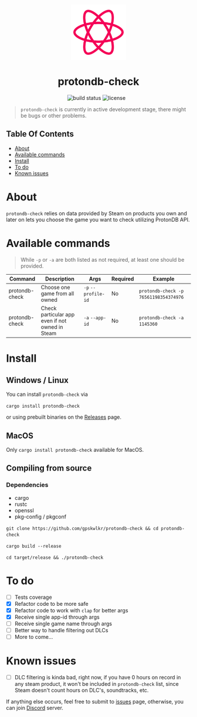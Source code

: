 <p align="center">
  <img alt="ProtonDB logo" src="./readme_items/protondb.svg" height="150" width="150" />
</p>

<h1 align="center">
protondb-check
</h1>

<div align="center">
  <a href="https://github.com/gpskwlkr/protondb-check/actions/workflows/rust.yml" style="text-decoration: none;">
    <img alt="build status" src="https://img.shields.io/github/actions/workflow/status/gpskwlkr/protondb-check/rust.yml?branch=main&style=for-the-badge">
  </a>
  <a href="LICENSE" style="text-decoration: none;">
    <img alt="license" src="https://img.shields.io/badge/license-MIT-blue?style=for-the-badge">
  </a>
    <a href="https://crates.io/crates/protondb-check" style="text-decoration: none;">
    <img alt="" src="https://img.shields.io/crates/v/protondb-check?style=for-the-badge">
  </a>
  
  <a href="https://crates.io/crates/protondb-check" style="text-decoration: none;">
    <img alt="" src="https://img.shields.io/crates/d/protondb-check?style=for-the-badge">
  </a>

  <a href="https://coveralls.io/github/gpskwlkr/protondb-check?branch=main" style="text-decoration: none;">
    <img alt="" src="https://img.shields.io/coverallsCoverage/github/gpskwlkr/protondb-check.svg?branch=main&style=for-the-badge">
  </a>
</div>

> <code>protondb-check</code> is currently in active development stage, there might be bugs or other problems.

## Table Of Contents

- [About](#about)
- [Available commands](#available-commands)
- [Install](#install)
- [To do](#to-do)
- [Known issues](#known-issues)

# About

`protondb-check` relies on data provided by Steam on products you own and later on lets you choose the game you want to check utilizing ProtonDB API.

# Available commands

> While `-p` or `-a` are both listed as not required, at least one should be provided.

| Command        | Description                                     | Args                | Required | Example                               |
| -------------- | ----------------------------------------------- | ------------------- | -------- | ------------------------------------- |
| protondb-check | Choose one game from all owned                  | `-p` `--profile-id` | No       | `protondb-check -p 76561198354374976` |
| protondb-check | Check particular app even if not owned in Steam | `-a` `--app-id`     | No       | `protondb-check -a 1145360`           |

# Install

## Windows / Linux

You can install `protondb-check` via

`cargo install protondb-check`

or using prebuilt binaries on the [Releases](https://github.com/gpskwlkr/protondb-check/releases) page.

## MacOS

Only `cargo install protondb-check` available for MacOS.

## Compiling from source

### Dependencies

- cargo
- rustc
- openssl
- pkg-config / pkgconf

`git clone https://github.com/gpskwlkr/protondb-check && cd protondb-check`

`cargo build --release`

`cd target/release && ./protondb-check`

# To do

- [ ] Tests coverage
- [x] Refactor code to be more safe
- [x] Refactor code to work with `clap` for better args
- [x] Receive single app-id through args
- [ ] Receive single game name through args
- [ ] Better way to handle filtering out DLCs
- [ ] More to come...

# Known issues

- [ ] DLC filtering is kinda bad, right now, if you have 0 hours on record in any steam product, it won't be included in `protondb-check` list, since Steam doesn't count hours on DLC's, soundtracks, etc.

If anything else occurs, feel free to submit to [issues](https://github.com/gpskwlkr/protondb-check/issues) page, otherwise, you can join [Discord](https://discord.gg/dR25EbTW) server.
